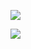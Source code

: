 ![](https://www.nta.go.jp/tmp/8365105f-8669-4039-a34f-5fc272216f6f/images/e8dc401285aa0b689b82bf0b661a6697cd7c71a3e52994d74b7359b50db516c4.jpg)

![](https://www.nta.go.jp/tmp/8365105f-8669-4039-a34f-5fc272216f6f/images/16bc6a7ead23bae93918ef4064d719a2d662907862839a0a90ff5804a2f93272.jpg)